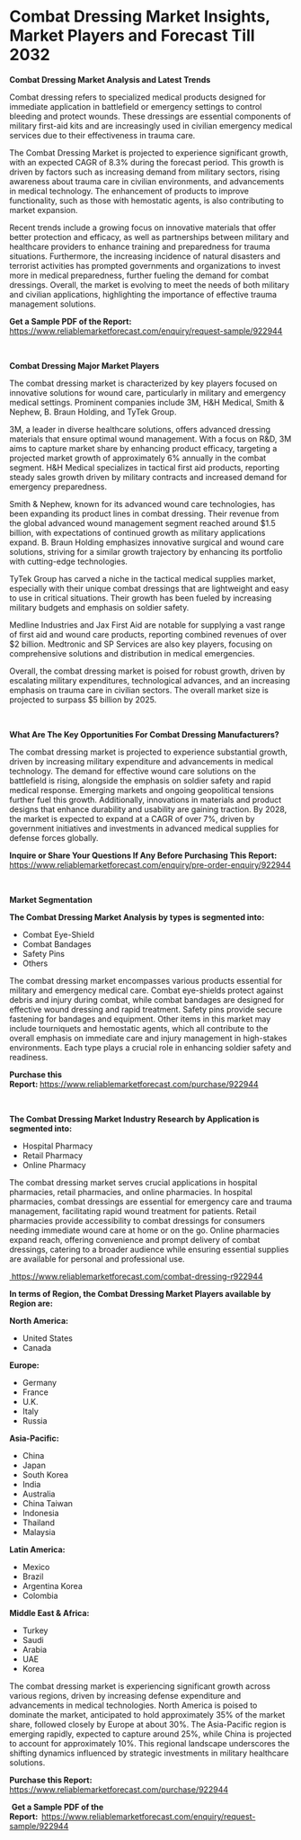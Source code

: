 <p><h1>Combat Dressing Market Insights, Market Players and Forecast Till 2032</h1></p><p><strong>Combat Dressing Market Analysis and Latest Trends</strong></p>
<p><p>Combat dressing refers to specialized medical products designed for immediate application in battlefield or emergency settings to control bleeding and protect wounds. These dressings are essential components of military first-aid kits and are increasingly used in civilian emergency medical services due to their effectiveness in trauma care.</p><p>The Combat Dressing Market is projected to experience significant growth, with an expected CAGR of 8.3% during the forecast period. This growth is driven by factors such as increasing demand from military sectors, rising awareness about trauma care in civilian environments, and advancements in medical technology. The enhancement of products to improve functionality, such as those with hemostatic agents, is also contributing to market expansion.</p><p>Recent trends include a growing focus on innovative materials that offer better protection and efficacy, as well as partnerships between military and healthcare providers to enhance training and preparedness for trauma situations. Furthermore, the increasing incidence of natural disasters and terrorist activities has prompted governments and organizations to invest more in medical preparedness, further fueling the demand for combat dressings. Overall, the market is evolving to meet the needs of both military and civilian applications, highlighting the importance of effective trauma management solutions.</p></p>
<p><strong>Get a Sample PDF of the Report:&nbsp;</strong> <a href="https://www.reliablemarketforecast.com/enquiry/request-sample/922944?utm_campaign=3723&utm_medium=2&utm_source=Github&utm_content=ia&utm_term=19042025&utm_id=combat-dressing">https://www.reliablemarketforecast.com/enquiry/request-sample/922944</a></p>
<p>&nbsp;</p>
<p><strong>Combat Dressing Major Market Players</strong></p>
<p><p>The combat dressing market is characterized by key players focused on innovative solutions for wound care, particularly in military and emergency medical settings. Prominent companies include 3M, H&H Medical, Smith & Nephew, B. Braun Holding, and TyTek Group.</p><p>3M, a leader in diverse healthcare solutions, offers advanced dressing materials that ensure optimal wound management. With a focus on R&D, 3M aims to capture market share by enhancing product efficacy, targeting a projected market growth of approximately 6% annually in the combat segment. H&H Medical specializes in tactical first aid products, reporting steady sales growth driven by military contracts and increased demand for emergency preparedness.</p><p>Smith & Nephew, known for its advanced wound care technologies, has been expanding its product lines in combat dressing. Their revenue from the global advanced wound management segment reached around $1.5 billion, with expectations of continued growth as military applications expand. B. Braun Holding emphasizes innovative surgical and wound care solutions, striving for a similar growth trajectory by enhancing its portfolio with cutting-edge technologies.</p><p>TyTek Group has carved a niche in the tactical medical supplies market, especially with their unique combat dressings that are lightweight and easy to use in critical situations. Their growth has been fueled by increasing military budgets and emphasis on soldier safety.</p><p>Medline Industries and Jax First Aid are notable for supplying a vast range of first aid and wound care products, reporting combined revenues of over $2 billion. Medtronic and SP Services are also key players, focusing on comprehensive solutions and distribution in medical emergencies.</p><p>Overall, the combat dressing market is poised for robust growth, driven by escalating military expenditures, technological advances, and an increasing emphasis on trauma care in civilian sectors. The overall market size is projected to surpass $5 billion by 2025.</p></p>
<p>&nbsp;</p>
<p><strong>What Are The Key Opportunities For Combat Dressing Manufacturers?</strong></p>
<p><p>The combat dressing market is projected to experience substantial growth, driven by increasing military expenditure and advancements in medical technology. The demand for effective wound care solutions on the battlefield is rising, alongside the emphasis on soldier safety and rapid medical response. Emerging markets and ongoing geopolitical tensions further fuel this growth. Additionally, innovations in materials and product designs that enhance durability and usability are gaining traction. By 2028, the market is expected to expand at a CAGR of over 7%, driven by government initiatives and investments in advanced medical supplies for defense forces globally.</p></p>
<p><strong>Inquire or Share Your Questions If Any Before Purchasing This Report:</strong> <a href="https://www.reliablemarketforecast.com/enquiry/pre-order-enquiry/922944?utm_campaign=3723&utm_medium=2&utm_source=Github&utm_content=ia&utm_term=19042025&utm_id=combat-dressing">https://www.reliablemarketforecast.com/enquiry/pre-order-enquiry/922944</a></p>
<p>&nbsp;</p>
<p><strong>Market Segmentation</strong></p>
<p><strong>The Combat Dressing Market Analysis by types is segmented into:</strong></p>
<p><ul><li>Combat Eye-Shield</li><li>Combat Bandages</li><li>Safety Pins</li><li>Others</li></ul></p>
<p><p>The combat dressing market encompasses various products essential for military and emergency medical care. Combat eye-shields protect against debris and injury during combat, while combat bandages are designed for effective wound dressing and rapid treatment. Safety pins provide secure fastening for bandages and equipment. Other items in this market may include tourniquets and hemostatic agents, which all contribute to the overall emphasis on immediate care and injury management in high-stakes environments. Each type plays a crucial role in enhancing soldier safety and readiness.</p></p>
<p><strong>Purchase this Report:&nbsp;</strong><a href="https://www.reliablemarketforecast.com/purchase/922944?utm_campaign=3723&utm_medium=2&utm_source=Github&utm_content=ia&utm_term=19042025&utm_id=combat-dressing">https://www.reliablemarketforecast.com/purchase/922944</a></p>
<p>&nbsp;</p>
<p><strong>The Combat Dressing Market Industry Research by Application is segmented into:</strong></p>
<p><ul><li>Hospital Pharmacy</li><li>Retail Pharmacy</li><li>Online Pharmacy</li></ul></p>
<p><p>The combat dressing market serves crucial applications in hospital pharmacies, retail pharmacies, and online pharmacies. In hospital pharmacies, combat dressings are essential for emergency care and trauma management, facilitating rapid wound treatment for patients. Retail pharmacies provide accessibility to combat dressings for consumers needing immediate wound care at home or on the go. Online pharmacies expand reach, offering convenience and prompt delivery of combat dressings, catering to a broader audience while ensuring essential supplies are available for personal and professional use.</p></p>
<p><a href="https://www.reliablemarketforecast.com/combat-dressing-r922944?utm_campaign=3723&utm_medium=2&utm_source=Github&utm_content=ia&utm_term=19042025&utm_id=combat-dressing">&nbsp;https://www.reliablemarketforecast.com/combat-dressing-r922944</a></p>
<p><strong>In terms of Region, the Combat Dressing Market Players available by Region are:</strong></p>
<p>
    <p> <strong> North America: </strong>
        <ul>
            <li>United States</li>
            <li>Canada</li>
        </ul>
        </p> 
    <p> <strong> Europe: </strong>
        <ul>
            <li>Germany</li>
            <li>France</li>
            <li>U.K.</li>
            <li>Italy</li>
            <li>Russia</li>
        </ul>
        </p> 
    <p> <strong> Asia-Pacific: </strong>
        <ul>
            <li>China</li>
            <li>Japan</li>
            <li>South Korea</li>
            <li>India</li>
            <li>Australia</li>
            <li>China Taiwan</li>
            <li>Indonesia</li>
            <li>Thailand</li>
            <li>Malaysia</li>
        </ul>
        </p> 
    <p> <strong> Latin America: </strong>
        <ul>
            <li>Mexico</li>
            <li>Brazil</li>
            <li>Argentina Korea</li>
            <li>Colombia</li>
        </ul>
        </p> 
    <p> <strong> Middle East & Africa: </strong>
        <ul>
            <li>Turkey</li>
            <li>Saudi</li>
            <li>Arabia</li>
            <li>UAE</li>
            <li>Korea</li>
        </ul>
    </p>
    </p>
<p><p>The combat dressing market is experiencing significant growth across various regions, driven by increasing defense expenditure and advancements in medical technologies. North America is poised to dominate the market, anticipated to hold approximately 35% of the market share, followed closely by Europe at about 30%. The Asia-Pacific region is emerging rapidly, expected to capture around 25%, while China is projected to account for approximately 10%. This regional landscape underscores the shifting dynamics influenced by strategic investments in military healthcare solutions.</p></p>
<p><strong>Purchase this Report: </strong><a href="https://www.reliablemarketforecast.com/purchase/922944?utm_campaign=3723&utm_medium=2&utm_source=Github&utm_content=ia&utm_term=19042025&utm_id=combat-dressing">https://www.reliablemarketforecast.com/purchase/922944</a></p>
<p>&nbsp;<strong>Get a Sample PDF of the Report:&nbsp;&nbsp;</strong><a href="https://www.reliablemarketforecast.com/enquiry/request-sample/922944?utm_campaign=3723&utm_medium=2&utm_source=Github&utm_content=ia&utm_term=19042025&utm_id=combat-dressing">https://www.reliablemarketforecast.com/enquiry/request-sample/922944</a></p>
<p><strong></strong></p>
<p><p></p><p></p><p></p></p>